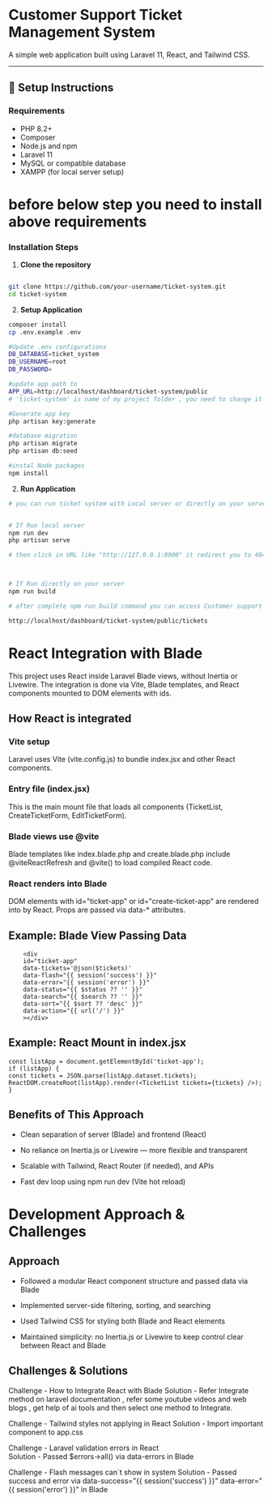 # Customer Support Ticket Management System

A simple web application built using Laravel 11, React, and Tailwind CSS.

---

## 🚀 Setup Instructions

### Requirements

- PHP 8.2+
- Composer
- Node.js and npm
- Laravel 11
- MySQL or compatible database
- XAMPP (for local server setup)

# before below step you need to install above requirements 

### Installation Steps

1. **Clone the repository**

```bash

git clone https://github.com/your-username/ticket-system.git
cd ticket-system
```

2. **Setup Application**
```bash
composer install
cp .env.example .env

#Update .env configurations
DB_DATABASE=ticket_system
DB_USERNAME=root
DB_PASSWORD=

#update app path to
APP_URL=http://localhost/dashboard/ticket-system/public
# 'ticket-system' is name of my project folder , you need to change it according to your folder

#Generate app key
php artisan key:generate

#database migration
php artisan migrate
php artisan db:seed

#instal Node packages
npm install

```
2. **Run Application**

```bash
# you can run ticket system with Local server or directly on your server


# If Run local server
npm run dev
php artisan serve

# then click in URL like "http://127.0.0.1:8000" it redirect you to 404 browser page then u need to add "/tickets" end of that url like "http://127.0.0.1:8000/tickets" it redirect you to main page of Customer support ticket system and now you can acess all features of system.



# If Run directly on your server
npm run build

# after complete npm run build command you can access Customer support ticket system with your APP_URL but you need to add "/tickets" end of url , my url like below

http://localhost/dashboard/ticket-system/public/tickets


```

# React Integration with Blade
This project uses React inside Laravel Blade views, without Inertia or Livewire. The integration is done via Vite, Blade templates, and React components mounted to DOM elements with ids.


## How React is integrated

### Vite setup
Laravel uses Vite (vite.config.js) to bundle index.jsx and other React components.

### Entry file (index.jsx)
This is the main mount file that loads all components (TicketList, CreateTicketForm, EditTicketForm).

### Blade views use @vite
Blade templates like index.blade.php and create.blade.php include @viteReactRefresh and @vite() to load compiled React code.

### React renders into Blade
DOM elements with id="ticket-app" or id="create-ticket-app" are rendered into by React. Props are passed via data-* attributes.

## Example: Blade View Passing Data
        <div
        id="ticket-app"
        data-tickets='@json($tickets)'
        data-flash="{{ session('success') }}"
        data-error="{{ session('error') }}"
        data-status="{{ $status ?? '' }}"
        data-search="{{ $search ?? '' }}"
        data-sort="{{ $sort ?? 'desc' }}"
        data-action="{{ url('/') }}"
        ></div>

## Example: React Mount in index.jsx
    const listApp = document.getElementById('ticket-app');
    if (listApp) {
    const tickets = JSON.parse(listApp.dataset.tickets);
    ReactDOM.createRoot(listApp).render(<TicketList tickets={tickets} />);
    }


## Benefits of This Approach

- Clean separation of server (Blade) and frontend (React)

- No reliance on Inertia.js or Livewire — more flexible and transparent

- Scalable with Tailwind, React Router (if needed), and APIs

- Fast dev loop using npm run dev (Vite hot reload)


# Development Approach & Challenges

## Approach

- Followed a modular React component structure and passed data via Blade

- Implemented server-side filtering, sorting, and searching

- Used Tailwind CSS for styling both Blade and React elements

- Maintained simplicity: no Inertia.js or Livewire to keep control clear between React and Blade

## Challenges & Solutions

Challenge - How to Integrate React with Blade
Solution  - Refer Integrate method on laravel documentation , refer some youtube videos and web blogs , get help of ai tools and then select one method to Integrate.

Challenge - Tailwind styles not applying in React
Solution  - Import important component to app.css

Challenge - Laravel validation errors in React	
Solution  - Passed $errors->all() via data-errors in Blade

Challenge -  Flash messages can`t show in system
Solution  -  Passed success and error  via data-success="{{ session('success') }}" 
        data-error="{{ session('error') }}" in Blade 






